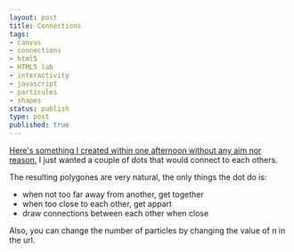 ```yaml
---
layout: post
title: Connections
tags:
- canvas
- connections
- html5
- HTML5 lab
- interactivity
- javascript
- particules
- shapes
status: publish
type: post
published: true
---
```

[Here's something I created within one afternoon without any aim nor reason.](http://code.yannick-lohse.fr/connections/connections.php?n=15 "Connections") I just wanted a couple of dots that would connect to each others.

The resulting polygones are very natural, the only things the dot do is:

- when not too far away from another, get together
- when too close to each other, get appart
- draw connections between each other when close

Also, you can change the number of particles by changing the value of n in the url.